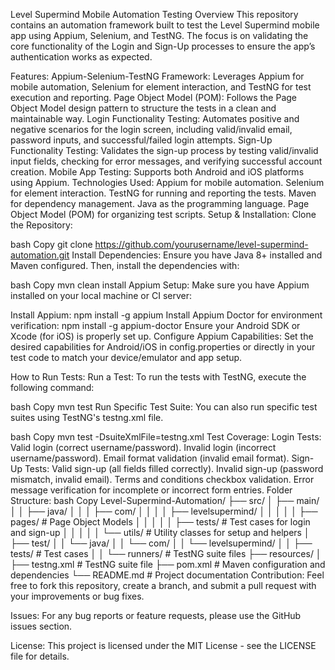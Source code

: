 Level Supermind Mobile Automation Testing
Overview
This repository contains an automation framework built to test the Level Supermind mobile app using Appium, Selenium, and TestNG. The focus is on validating the core functionality of the Login and Sign-Up processes to ensure the app’s authentication works as expected.

Features:
Appium-Selenium-TestNG Framework: Leverages Appium for mobile automation, Selenium for element interaction, and TestNG for test execution and reporting.
Page Object Model (POM): Follows the Page Object Model design pattern to structure the tests in a clean and maintainable way.
Login Functionality Testing: Automates positive and negative scenarios for the login screen, including valid/invalid email, password inputs, and successful/failed login attempts.
Sign-Up Functionality Testing: Validates the sign-up process by testing valid/invalid input fields, checking for error messages, and verifying successful account creation.
Mobile App Testing: Supports both Android and iOS platforms using Appium.
Technologies Used:
Appium for mobile automation.
Selenium for element interaction.
TestNG for running and reporting the tests.
Maven for dependency management.
Java as the programming language.
Page Object Model (POM) for organizing test scripts.
Setup & Installation:
Clone the Repository:

bash
Copy
git clone https://github.com/yourusername/level-supermind-automation.git
Install Dependencies: Ensure you have Java 8+ installed and Maven configured. Then, install the dependencies with:

bash
Copy
mvn clean install
Appium Setup: Make sure you have Appium installed on your local machine or CI server:

Install Appium: npm install -g appium
Install Appium Doctor for environment verification: npm install -g appium-doctor
Ensure your Android SDK or Xcode (for iOS) is properly set up.
Configure Appium Capabilities: Set the desired capabilities for Android/iOS in config.properties or directly in your test code to match your device/emulator and app setup.

How to Run Tests:
Run a Test: To run the tests with TestNG, execute the following command:

bash
Copy
mvn test
Run Specific Test Suite: You can also run specific test suites using TestNG's testng.xml file.

bash
Copy
mvn test -DsuiteXmlFile=testng.xml
Test Coverage:
Login Tests:
Valid login (correct username/password).
Invalid login (incorrect username/password).
Email format validation (invalid email format).
Sign-Up Tests:
Valid sign-up (all fields filled correctly).
Invalid sign-up (password mismatch, invalid email).
Terms and conditions checkbox validation.
Error message verification for incomplete or incorrect form entries.
Folder Structure:
bash
Copy
Level-Supermind-Automation/
├── src/
│   ├── main/
│   │   ├── java/
│   │   │   ├── com/
│   │   │   │   ├── levelsupermind/
│   │   │   │   │   ├── pages/             # Page Object Models
│   │   │   │   │   ├── tests/             # Test cases for login and sign-up
│   │   │   │   │   └── utils/             # Utility classes for setup and helpers
│   ├── test/
│   │   └── java/
│   │       └── com/
│   │           └── levelsupermind/
│   │               ├── tests/             # Test cases
│   │               └── runners/           # TestNG suite files
├── resources/
│   ├── testng.xml                        # TestNG suite file
├── pom.xml                               # Maven configuration and dependencies
└── README.md                             # Project documentation
Contribution:
Feel free to fork this repository, create a branch, and submit a pull request with your improvements or bug fixes.

Issues:
For any bug reports or feature requests, please use the GitHub issues section.

License:
This project is licensed under the MIT License - see the LICENSE file for details.

